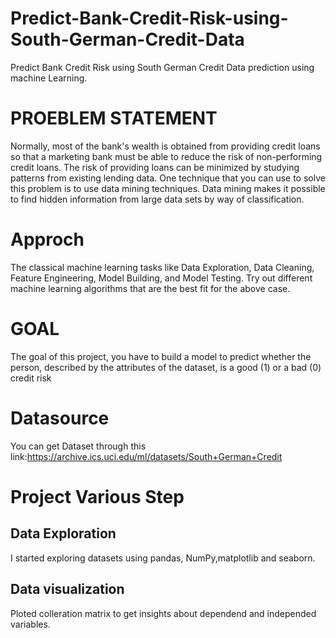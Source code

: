 # Predict-Bank-Credit-Risk-using-South-German-Credit-Data
Predict Bank Credit Risk using South German Credit Data prediction using machine Learning.

# PROEBLEM STATEMENT

Normally, most of the bank's wealth is obtained from providing credit loans so that a
marketing bank must be able to reduce the risk of non-performing credit loans. The risk
of providing loans can be minimized by studying patterns from existing lending data.
One technique that you can use to solve this problem is to use data mining techniques.
Data mining makes it possible to find hidden information from large data sets by way of
classification.

# Approch

The classical machine learning tasks like Data Exploration, Data Cleaning,
Feature Engineering, Model Building, and Model Testing. Try out different machine
learning algorithms that are the best fit for the above case.

# GOAL
The goal of this project, you have to build a model to predict whether the person,
described by the attributes of the dataset, is a good (1) or a bad (0) credit risk

# Datasource
You can get Dataset through this link:https://archive.ics.uci.edu/ml/datasets/South+German+Credit

# Project Various Step
## Data Exploration
I started exploring datasets using pandas, NumPy,matplotlib and seaborn.


## Data visualization
Ploted colleration matrix to get insights about dependend and independed variables.
